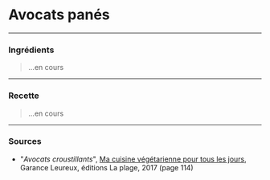 # Avocats panés

---

### Ingrédients

> ...en cours

---

### Recette

> ...en cours

---

### Sources

* "*Avocats croustillants*", [Ma cuisine végétarienne pour tous les jours](https://www.laplage.fr/catalogue/ma-cuisine-vegetarienne-pour-tous-les-jours-garance-leureux-2/), Garance Leureux, éditions La plage, 2017 (page 114)
